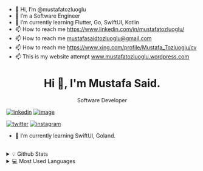 - 👋 Hi, I’m @mustafatozluoglu
- 👀 I’m a Software Engineer
- 🌱 I’m currently learning Flutter, Go, SwiftUI, Kotlin
- 📫 How to reach me https://www.linkedin.com/in/mustafatozluoglu/
- 📫 How to reach me mustafasaidtozluoglu@gmail.com
- 📫 How to reach me https://www.xing.com/profile/Mustafa_Tozluoglu/cv
- 📫 This is my website attempt www.mustafatozluoglu.wordpress.com

<!---
mustafatozluoglu/mustafatozluoglu is a ✨ special ✨ repository because its `README.md` (this file) appears on your GitHub profile.
You can click the Preview link to take a look at your changes.
--->


<h1 align="center"> Hi 👋, I'm Mustafa Said. </h1>

<p align="center"> Software Developer </p>


[![linkedin](https://img.shields.io/badge/linkedin-0A66C2?style=for-the-badge&logo=linkedin&logoColor=white)](https://www.linkedin.com/in/mustafatozluoglu/) [![image](https://img.shields.io/badge/Gmail-D14836?style=for-the-badge&logo=gmail&logoColor=white)](mailto:mustafasaidtozluoglu@gmail.com) 

[![twitter](https://img.shields.io/badge/twitter-1DA1F2?style=for-the-badge&logo=twitter&logoColor=white)](https://twitter.com/mustaaafendi)  [![instagram](https://img.shields.io/badge/Instagram-E4405F?style=for-the-badge&logo=instagram&logoColor=white)](https://www.instagram.com/mustaaafendi/) 


- 🧠 I’m currently learning SwiftUI, Goland.

<br />

<details >
<summary> 💡 Github Stats</summary>

<p>

<img src="https://github-readme-stats.vercel.app/api?username=mustafatozluoglu&&show_icons=true&count_private=true&include_all_commits=true"/><img src="https://github-readme-streak-stats.herokuapp.com/?user=mustafatozluoglu"/></p>
</details>

<details>
<summary> 💻 Most Used Languages</summary>

<p> 

[![Top Langs](https://github-readme-stats.vercel.app/api/top-langs/?username=mustafatozluoglu&layout=compact&theme=blue)](https://github.com/mustafatozluoglu)
</p>
</details>
